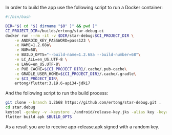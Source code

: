 
In order to build the app use the following script to run a Docker container: 

```bash
#!/bin/bash

DIR="$( cd "$( dirname "$0" )" && pwd )"
CI_PROJECT_DIR=/builds/ertong/star-debug-ci
docker run --rm -it -v $DIR/star-debug:$CI_PROJECT_DIR \
    -e ANDROID_KEY_PASSWORD=pass123 \
    -e NAME=1.2.68a\
    -e NUM=68\
    -e BUILD_OPTS="--build-name=1.2.68a --build-number=68"\
    -e LC_ALL=en_US.UTF-8 \
    -e LANG=en_US.UTF-8\
    -e PUB_CACHE=${CI_PROJECT_DIR}/.cache/.pub-cache\
    -e GRADLE_USER_HOME=${CI_PROJECT_DIR}/.cache/.gradle\
    -w $CI_PROJECT_DIR\
    ertong/flutter:3.19.6-api34-jdk17
```

And the following script to run the build process:
```bash
git clone --branch 1.2b68 https://github.com/ertong/star-debug.git .
cd star.debug
keytool -genkey -v -keystore ./android/release-key.jks -alias key -keyalg RSA -keysize 2048 -validity 10000 -keypass pass123 -storepass pass123 -dname "cn=Test, ou=Test, o=test, c=UA"
flutter build apk $BUILD_OPTS
```

As a result you are to receive app-release.apk signed with a random key. 
